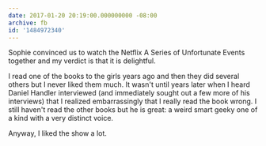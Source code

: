 ```yaml
---
date: 2017-01-20 20:19:00.000000000 -08:00
archive: fb
id: '1484972340'
---
```


Sophie convinced us to watch the Netflix A Series of Unfortunate Events together and my verdict is that it is delightful. 

I read one of the books to the girls years ago and then they did several others but I never liked them much. It wasn't until years later when I heard Daniel Handler interviewed (and immediately sought out a few more of his interviews) that I realized embarrassingly that I really read the book wrong. I still haven't read the other books but he is great: a weird smart geeky one of a kind with a very distinct voice.

Anyway, I liked the show a lot.
